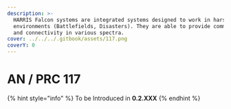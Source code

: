 ```yaml
---
description: >-
  HARRIS Falcon systems are integrated systems designed to work in harsh
  environments (Battlefields, Disasters). They are able to provide communication
  and connectivity in various spectra.
cover: ../../../.gitbook/assets/117.png
coverY: 0
---
```


# AN / PRC 117

{% hint style="info" %}
To be Introduced in **0.2.XXX**
{% endhint %}

